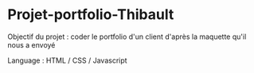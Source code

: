 # Projet-portfolio-Thibault

Objectif du projet : coder le portfolio d'un client d'après la maquette qu'il nous a envoyé

Language : HTML / CSS / Javascript


